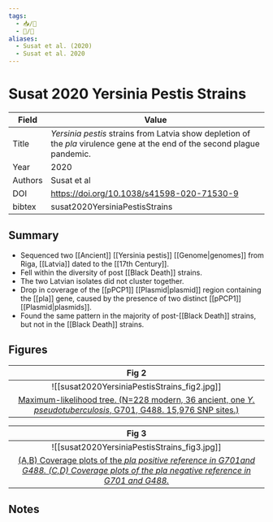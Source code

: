 ```yaml
---
tags: 
  - 📥/📰 
  - 📝/🌱 
aliases:
  - Susat et al. (2020)
  - Susat et al. 2020
---
```


# Susat 2020 Yersinia Pestis Strains

| Field   | Value                                                                                                                                                          |
| ------- | -------------------------------------------------------------------------------------------------------------------------------------------------------------- |
| Title   | <i>Yersinia pestis</i> strains from Latvia show depletion of the <i>pla</i> virulence gene at the end of the second plague pandemic. |
| Year    | 2020                                                                                                                                                        |
| Authors | Susat et al                                                                                                                                              |
| DOI     | <https://doi.org/10.1038/s41598-020-71530-9>                                                                                                                 |
| bibtex  | susat2020YersiniaPestisStrains    

## Summary

- Sequenced two [[Ancient]] [[Yersinia pestis]]  [[Genome|genomes]] from Riga, [[Latvia]] dated to the [[17th Century]].
- Fell within the diversity of post [[Black Death]] strains.
- The two Latvian isolates did not cluster together.
- Drop in coverage of the [[pPCP1]] [[Plasmid|plasmid]] region containing the [[pla]] gene, caused by the presence of two distinct [[pPCP1]] [[Plasmid|plasmids]].
- Found the same pattern in the majority of post-[[Black Death]] strains, but not in the [[Black Death]] strains.

## Figures

|                    Fig 2                   |
|:--------------------------------------------:|
| ![[susat2020YersiniaPestisStrains_fig2.jpg]] |
|        [Maximum-likelihood tree. (N=228 modern, 36 ancient, one <i>Y. pseudotuberculosis</i>, G701, G488. 15,976 SNP sites.) ](Susat%202020%20Yersinia%20Pestis%20Strains.md)        |

	
|                    Fig 3                   |
|:--------------------------------------------:|
| ![[susat2020YersiniaPestisStrains_fig3.jpg]] |
|        [(A,B) Coverage plots of the <i>pla<i> positive reference in G701and G488. (C,D) Coverage plots of the <i>pla<i> negative reference in G701 and G488.](Susat%202020%20Yersinia%20Pestis%20Strains.md)        |

## Notes